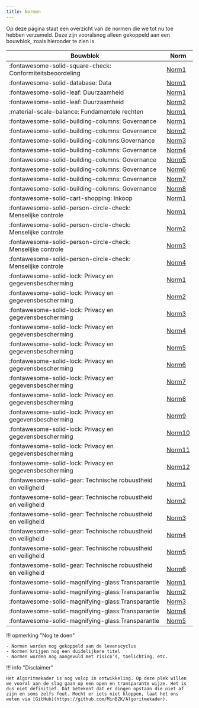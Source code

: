 ```yaml
---
title: Normen
---
```


Op deze pagina staat een overzicht van de normen die we tot nu toe hebben verzameld. Deze zijn vooralsnog alleen gekoppeld aan een bouwblok, zoals hieronder te zien is. 

| **Bouwblok** | **Norm**  |
|--------------|-----------|
| :fontawesome-solid-square-check: Conformiteitsbeoordeling                | [Norm1]( ../normen/conformiteitsbeoordeling/norm1.md)                               |
| :fontawesome-solid-database: Data                                        | [Norm1]( ../normen/data/norm1.md)                                                   |
| :fontawesome-solid-leaf: Duurzaamheid                                    | [Norm1]( ../normen/duurzaamheid/norm1.md)                                           |
| :fontawesome-solid-leaf: Duurzaamheid                                    | [Norm2]( ../normen/duurzaamheid/norm2.md)                                           |
| :material-scale-balance: Fundamentele rechten                            | [Norm1](../normen/fundamentele%20rechten/norm1.md)                                  |
| :fontawesome-solid-building-columns: Governance                          | [Norm1](../normen/governance/norm1.md)                                              |
| :fontawesome-solid-building-columns: Governance                          | [Norm2](../normen/governance/norm2.md)                                              |
| :fontawesome-solid-building-columns:Governance                           | [Norm3](../normen/governance/norm3.md)                                              |
| :fontawesome-solid-building-columns: Governance                          | [Norm4](../normen/governance/norm4.md)                                              |
| :fontawesome-solid-building-columns: Governance                          | [Norm5](../normen/governance/norm5.md)                                              |
| :fontawesome-solid-building-columns: Governance                          | [Norm6](../normen/governance/norm6.md)                                              |
| :fontawesome-solid-building-columns: Governance                          | [Norm7](../normen/governance/norm7.md)                                              |
| :fontawesome-solid-building-columns: Governance                          | [Norm8](../normen/governance/norm8.md)                                              |
| :fontawesome-solid-cart-shopping: Inkoop                                 | [Norm1](../normen/inkoop/norm1.md)                                                  |
| :fontawesome-solid-person-circle-check: Menselijke controle              | [Norm1](../normen/menselijke%20controle/norm1.md)                                   |
| :fontawesome-solid-person-circle-check: Menselijke controle              | [Norm2](../normen/menselijke%20controle/norm2.md)                                   |
| :fontawesome-solid-person-circle-check: Menselijke controle              | [Norm3](../normen/menselijke%20controle/norm3.md)                                   |
| :fontawesome-solid-person-circle-check: Menselijke controle              | [Norm4](../normen/menselijke%20controle/norm4.md)                                   |
| :fontawesome-solid-lock: Privacy en gegevensbescherming                  | [Norm1](../normen/menselijke%20controle/norm1.md)                                   |
| :fontawesome-solid-lock: Privacy en gegevensbescherming                  | [Norm2](../normen/menselijke%20controle/norm2.md)                                   |
| :fontawesome-solid-lock: Privacy en gegevensbescherming                  | [Norm3](../normen/menselijke%20controle/norm3.md)                                   |
| :fontawesome-solid-lock: Privacy en gegevensbescherming                  | [Norm4](../normen/menselijke%20controle/norm4.md)                                   |
| :fontawesome-solid-lock: Privacy en gegevensbescherming                  | [Norm5](../normen/menselijke%20controle/norm5.md)                                   |
| :fontawesome-solid-lock: Privacy en gegevensbescherming                  | [Norm6](../normen/menselijke%20controle/norm6.md)                                   |
| :fontawesome-solid-lock: Privacy en gegevensbescherming                  | [Norm7](../normen/menselijke%20controle/norm7.md)                                   |
| :fontawesome-solid-lock: Privacy en gegevensbescherming                  | [Norm8](../normen/menselijke%20controle/norm8.md)                                   |
| :fontawesome-solid-lock: Privacy en gegevensbescherming                  | [Norm9](../normen/menselijke%20controle/norm9.md)                                   |
| :fontawesome-solid-lock: Privacy en gegevensbescherming                  | [Norm10](../normen/menselijke%20controle/norm10.md)                                 |
| :fontawesome-solid-lock: Privacy en gegevensbescherming                  | [Norm11](../normen/menselijke%20controle/norm11.md)                                 |
| :fontawesome-solid-lock: Privacy en gegevensbescherming                  | [Norm12](../normen/menselijke%20controle/norm12.md)                                 |
| :fontawesome-solid-gear: Technische robuustheid en veiligheid            | [Norm1](../normen/technische%20robuustheid%20en%20veiligheid/norm1.md)              |
| :fontawesome-solid-gear: Technische robuustheid en veiligheid            | [Norm2](../normen/technische%20robuustheid%20en%20veiligheid/norm2.md)              |
| :fontawesome-solid-gear: Technische robuustheid en veiligheid            | [Norm3](../normen/technische%20robuustheid%20en%20veiligheid/norm3.md)              |
| :fontawesome-solid-gear: Technische robuustheid en veiligheid            | [Norm4](../normen/technische%20robuustheid%20en%20veiligheid/norm4.md)              |
| :fontawesome-solid-gear: Technische robuustheid en veiligheid            | [Norm5](../normen/technische%20robuustheid%20en%20veiligheid/norm5.md)              |
| :fontawesome-solid-gear: Technische robuustheid en veiligheid            | [Norm6](../normen/technische%20robuustheid%20en%20veiligheid/norm6.md)              |
| :fontawesome-solid-magnifying-glass:Transparantie                        | [Norm1](../normen/transparantie/norm1.md)                                           |
| :fontawesome-solid-magnifying-glass:Transparantie                        | [Norm2](../normen/transparantie/norm2.md)                                           |
| :fontawesome-solid-magnifying-glass:Transparantie                        | [Norm3](../normen/transparantie/norm3.md)                                           |
| :fontawesome-solid-magnifying-glass:Transparantie                        | [Norm4](../normen/transparantie/norm4.md)                                           |
| :fontawesome-solid-magnifying-glass:Transparantie                        | [Norm5](../normen/transparantie/norm5.md)                                           |


!!! opmerking "Nog te doen"

    - Normen worden nog gekoppeld aan de levenscyclus
    - Normen krijgen nog een duidelijkere titel
    - Normen worden nog aangevuld met risico's, toelichting, etc. 

!!! info "Disclaimer"

    Het Algoritmekader is nog volop in ontwikkeling. Op deze plek willen we vooral aan de slag gaan op een open en transparante wijze. Het is dus niet definitief. Dat betekent dat er dingen opstaan die niet af zijn en soms zelfs fout. Mocht er iets niet kloppen, laat het ons weten via [GitHub](https://github.com/MinBZK/Algoritmekader).

